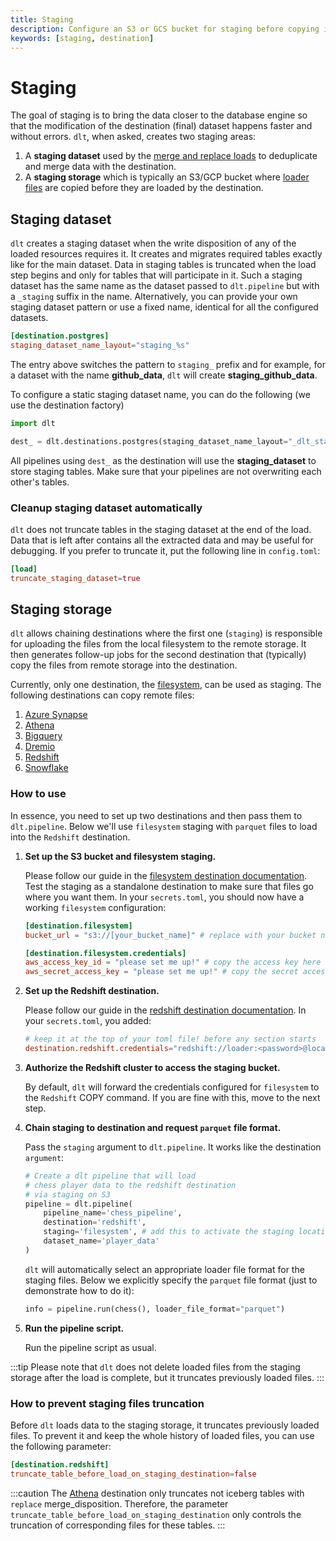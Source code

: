 ```yaml
---
title: Staging
description: Configure an S3 or GCS bucket for staging before copying into the destination
keywords: [staging, destination]
---
```

# Staging

The goal of staging is to bring the data closer to the database engine so that the modification of the destination (final) dataset happens faster and without errors. `dlt`, when asked, creates two staging areas:
1. A **staging dataset** used by the [merge and replace loads](../general-usage/incremental-loading.md#merge-incremental_loading) to deduplicate and merge data with the destination.
2. A **staging storage** which is typically an S3/GCP bucket where [loader files](file-formats/) are copied before they are loaded by the destination.

## Staging dataset
`dlt` creates a staging dataset when the write disposition of any of the loaded resources requires it. It creates and migrates required tables exactly like for the main dataset. Data in staging tables is truncated when the load step begins and only for tables that will participate in it.
Such a staging dataset has the same name as the dataset passed to `dlt.pipeline` but with a `_staging` suffix in the name. Alternatively, you can provide your own staging dataset pattern or use a fixed name, identical for all the configured datasets.
```toml
[destination.postgres]
staging_dataset_name_layout="staging_%s"
```
The entry above switches the pattern to `staging_` prefix and for example, for a dataset with the name **github_data**, `dlt` will create **staging_github_data**.

To configure a static staging dataset name, you can do the following (we use the destination factory)
```py
import dlt

dest_ = dlt.destinations.postgres(staging_dataset_name_layout="_dlt_staging")
```
All pipelines using `dest_` as the destination will use the **staging_dataset** to store staging tables. Make sure that your pipelines are not overwriting each other's tables.

### Cleanup staging dataset automatically
`dlt` does not truncate tables in the staging dataset at the end of the load. Data that is left after contains all the extracted data and may be useful for debugging.
If you prefer to truncate it, put the following line in `config.toml`:

```toml
[load]
truncate_staging_dataset=true
```

## Staging storage
`dlt` allows chaining destinations where the first one (`staging`) is responsible for uploading the files from the local filesystem to the remote storage. It then generates follow-up jobs for the second destination that (typically) copy the files from remote storage into the destination.

Currently, only one destination, the [filesystem](destinations/filesystem.md), can be used as staging. The following destinations can copy remote files:

1. [Azure Synapse](destinations/synapse#staging-support)
1. [Athena](destinations/athena#staging-support)
1. [Bigquery](destinations/bigquery.md#staging-support)
1. [Dremio](destinations/dremio#staging-support)
1. [Redshift](destinations/redshift.md#staging-support)
1. [Snowflake](destinations/snowflake.md#staging-support)

### How to use
In essence, you need to set up two destinations and then pass them to `dlt.pipeline`. Below we'll use `filesystem` staging with `parquet` files to load into the `Redshift` destination.

1. **Set up the S3 bucket and filesystem staging.**

    Please follow our guide in the [filesystem destination documentation](destinations/filesystem.md). Test the staging as a standalone destination to make sure that files go where you want them. In your `secrets.toml`, you should now have a working `filesystem` configuration:
    ```toml
    [destination.filesystem]
    bucket_url = "s3://[your_bucket_name]" # replace with your bucket name,

    [destination.filesystem.credentials]
    aws_access_key_id = "please set me up!" # copy the access key here
    aws_secret_access_key = "please set me up!" # copy the secret access key here
    ```

2. **Set up the Redshift destination.**

    Please follow our guide in the [redshift destination documentation](destinations/redshift.md). In your `secrets.toml`, you added:
    ```toml
    # keep it at the top of your toml file! before any section starts
    destination.redshift.credentials="redshift://loader:<password>@localhost/dlt_data?connect_timeout=15"
    ```

3. **Authorize the Redshift cluster to access the staging bucket.**

    By default, `dlt` will forward the credentials configured for `filesystem` to the `Redshift` COPY command. If you are fine with this, move to the next step.

4. **Chain staging to destination and request `parquet` file format.**

    Pass the `staging` argument to `dlt.pipeline`. It works like the destination `argument`:
    ```py
    # Create a dlt pipeline that will load
    # chess player data to the redshift destination
    # via staging on S3
    pipeline = dlt.pipeline(
        pipeline_name='chess_pipeline',
        destination='redshift',
        staging='filesystem', # add this to activate the staging location
        dataset_name='player_data'
    )
    ```
    `dlt` will automatically select an appropriate loader file format for the staging files. Below we explicitly specify the `parquet` file format (just to demonstrate how to do it):
    ```py
    info = pipeline.run(chess(), loader_file_format="parquet")
    ```

5. **Run the pipeline script.**

    Run the pipeline script as usual.

:::tip
Please note that `dlt` does not delete loaded files from the staging storage after the load is complete, but it truncates previously loaded files.
:::

### How to prevent staging files truncation

Before `dlt` loads data to the staging storage, it truncates previously loaded files. To prevent it and keep the whole history
of loaded files, you can use the following parameter:

```toml
[destination.redshift]
truncate_table_before_load_on_staging_destination=false
```

:::caution
The [Athena](destinations/athena#staging-support) destination only truncates not iceberg tables with `replace` merge_disposition.
Therefore, the parameter `truncate_table_before_load_on_staging_destination` only controls the truncation of corresponding files for these tables.
:::
